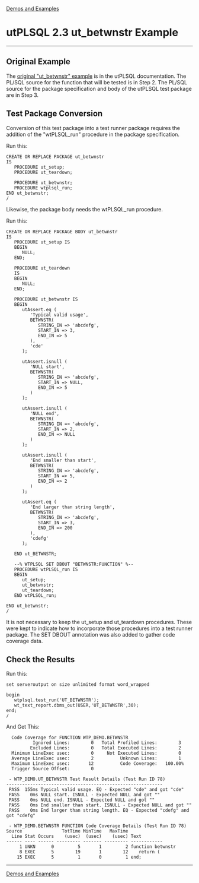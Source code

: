 [Demos and Examples](README.md)

# utPLSQL 2.3 ut_betwnstr Example

---

## Original Example

The [original "ut_betwnstr" example](https://utplsql.org/utPLSQL/v2.3.1/fourstep.html) is in the utPLSQL documentation.  The PL/SQL source for the function that will be tested is in Step 2.  The PL/SQL source for the package specification and body of the utPLSQL test package are in Step 3.

## Test Package Conversion

Conversion of this test package into a test runner package requires the addition of the "wtPLSQL_run" procedure in the package specification.

Run this:

```
CREATE OR REPLACE PACKAGE ut_betwnstr
IS
   PROCEDURE ut_setup;
   PROCEDURE ut_teardown;
   
   PROCEDURE ut_betwnstr;
   PROCEDURE wtplsql_run;
END ut_betwnstr;
/
```

Likewise, the package body needs the wtPLSQL_run procedure.

Run this:

```
CREATE OR REPLACE PACKAGE BODY ut_betwnstr
IS
   PROCEDURE ut_setup IS
   BEGIN
      NULL;
   END;
   
   PROCEDURE ut_teardown
   IS
   BEGIN
      NULL;
   END;

   PROCEDURE ut_betwnstr IS
   BEGIN
      utAssert.eq (
         'Typical valid usage',
         BETWNSTR(
            STRING_IN => 'abcdefg',
            START_IN => 3,
            END_IN => 5
         ),
         'cde'
      );

      utAssert.isnull (
         'NULL start',
         BETWNSTR(
            STRING_IN => 'abcdefg',
            START_IN => NULL,
            END_IN => 5
         )
      );
      
      utAssert.isnull (
         'NULL end',
         BETWNSTR(
            STRING_IN => 'abcdefg',
            START_IN => 2,
            END_IN => NULL
         )
      );
      
      utAssert.isnull (
         'End smaller than start',
         BETWNSTR(
            STRING_IN => 'abcdefg',
            START_IN => 5,
            END_IN => 2
         )
      );
      
      utAssert.eq (
         'End larger than string length',
         BETWNSTR(
            STRING_IN => 'abcdefg',
            START_IN => 3,
            END_IN => 200
         ),
         'cdefg'
      );

   END ut_BETWNSTR;

   --% WTPLSQL SET DBOUT "BETWNSTR:FUNCTION" %--
   PROCEDURE wtPLSQL_run IS
   BEGIN
      ut_setup;
      ut_betwnstr;
      ut_teardown;
   END wtPLSQL_run;
   
END ut_betwnstr;
/
```

It is not necessary to keep the ut_setup and ut_teardown procedures.  These were kept to indicate how to incorporate those procedures into a test runner package.  The SET DBOUT annotation was also added to gather code coverage data.


## Check the Results

Run this:

```
set serveroutput on size unlimited format word_wrapped

begin
   wtplsql.test_run('UT_BETWNSTR');
   wt_text_report.dbms_out(USER,'UT_BETWNSTR',30);
end;
/
```

And Get This:

```
  Code Coverage for FUNCTION WTP_DEMO.BETWNSTR
          Ignored Lines:        0   Total Profiled Lines:        3
         Excluded Lines:        0   Total Executed Lines:        2
  Minimum LineExec usec:        0     Not Executed Lines:        0
  Average LineExec usec:        2          Unknown Lines:        1
  Maximum LineExec usec:       12          Code Coverage:   100.00%
  Trigger Source Offset:        0

 - WTP_DEMO.UT_BETWNSTR Test Result Details (Test Run ID 78)
-----------------------------------------------------------
 PASS  155ms Typical valid usage. EQ - Expected "cde" and got "cde"
 PASS    0ms NULL start. ISNULL - Expected NULL and got ""
 PASS    0ms NULL end. ISNULL - Expected NULL and got ""
 PASS    0ms End smaller than start. ISNULL - Expected NULL and got ""
 PASS    0ms End larger than string length. EQ - Expected "cdefg" and got "cdefg"

 - WTP_DEMO.BETWNSTR FUNCTION Code Coverage Details (Test Run ID 78)
Source               TotTime MinTime   MaxTime     
  Line Stat Occurs    (usec)  (usec)    (usec) Text
------ ---- ------ --------- ------- --------- ------------
     1 UNKN      0         5       1         2 function betwnstr
     8 EXEC      5        19       1        12    return (
    15 EXEC      5         1       0         1 end;
```

---
[Demos and Examples](README.md)
